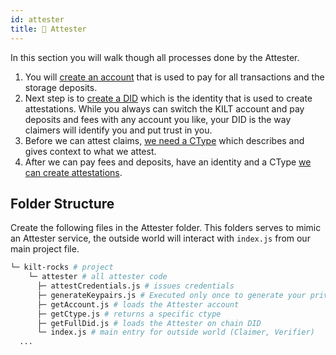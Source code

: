 ```yaml
---
id: attester
title: 🏢 Attester
---
```


In this section you will walk though all processes done by the <span class="label-role attester">Attester</span>.

1. You will [create an account](./account) that is used to pay for all transactions and the storage deposits.
2. Next step is to [create a DID](./did) which is the identity that is used to create attestations.
   While you always can switch the KILT account and pay deposits and fees with any account you like, your DID is the way claimers will identify you and put trust in you.
3. Before we can attest claims, [we need a CType](./ctype) which describes and gives context to what we attest.
4. After we can pay fees and deposits, have an identity and a CType [we can create attestations](../attestation).

## Folder Structure

Create the following files in the <span class="label-role attester">Attester</span> folder.
This folders serves to mimic an <span class="label-role attester">Attester</span> service, the
outside world will interact with `index.js` from our main project file.

```bash
└─ kilt-rocks # project
    └─ attester # all attester code
      ├─ attestCredentials.js # issues credentials
      ├─ generateKeypairs.js # Executed only once to generate your private keypairs for the DID
      ├─ getAccount.js # loads the Attester account
      ├─ getCtype.js # returns a specific ctype
      ├─ getFullDid.js # loads the Attester on chain DID
      └─ index.js # main entry for outside world (Claimer, Verifier)
  ...
```
